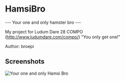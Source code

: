 
HamsiBro
========

 --- Your one and only hamster bro ---

My project for Ludum Dare 28 COMPO (http://www.ludumdare.com/compo/)
"You only get one!"

Author: broepi

Screenshots
-----------

![Your one and only Hamsi Bro](/broepi/ludum/tree/master/scrshots/screesnhot3.png)
